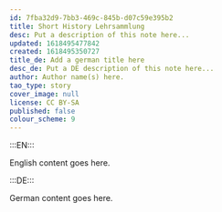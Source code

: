 ```yaml
---
id: 7fba32d9-7bb3-469c-845b-d07c59e395b2
title: Short History Lehrsammlung
desc: Put a description of this note here...
updated: 1618495477842
created: 1618495350727
title_de: Add a german title here
desc_de: Put a DE description of this note here...
author: Author name(s) here.
tao_type: story
cover_image: null
license: CC BY-SA
published: false
colour_scheme: 9
---
```


:::EN:::

English content goes here.

:::DE:::

German content goes here.
